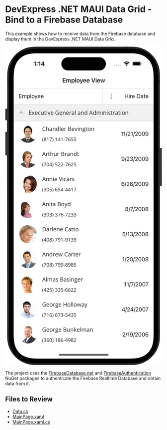 # DevExpress .NET MAUI Data Grid - Bind to a Firebase Database

This example shows how to receive data from the Firebase database and display them in the DevExpress .NET MAUI Data Grid. 

<img src="img/bindFirebaseToDataGrid.png" width="660px"/>

The project uses the [FirebaseDatabase.net](https://www.nuget.org/packages/FirebaseDatabase.net) and [FirebaseAuthentication](https://www.nuget.org/packages/FirebaseAuthentication) NuGet packages to authenticate the Firebase Realtime Database and obtain data from it.

<!-- default file list -->
## Files to Review

* [Data.cs](Model/Data.cs)
* [MainPage.xaml](MainPage.xaml)
* [MainPage.xaml.cs](MainPage.xaml.cs)

<!-- default file list end -->
